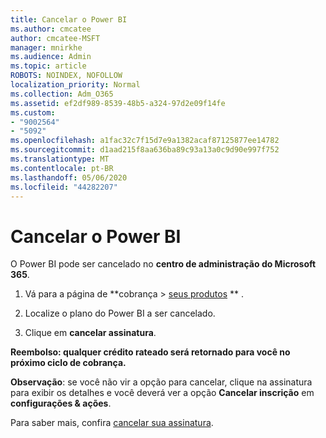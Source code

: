 ```yaml
---
title: Cancelar o Power BI
ms.author: cmcatee
author: cmcatee-MSFT
manager: mnirkhe
ms.audience: Admin
ms.topic: article
ROBOTS: NOINDEX, NOFOLLOW
localization_priority: Normal
ms.collection: Adm_O365
ms.assetid: ef2df989-8539-48b5-a324-97d2e09f14fe
ms.custom:
- "9002564"
- "5092"
ms.openlocfilehash: a1fac32c7f15d7e9a1382acaf87125877ee14782
ms.sourcegitcommit: d1aad215f8aa636ba89c93a13a0c9d90e997f752
ms.translationtype: MT
ms.contentlocale: pt-BR
ms.lasthandoff: 05/06/2020
ms.locfileid: "44282207"
---
```

# <a name="cancel-power-bi"></a>Cancelar o Power BI

O Power BI pode ser cancelado no **centro de administração do Microsoft 365**.  

1. Vá para a página de **cobrança > [seus produtos](https://go.microsoft.com/fwlink/p/?linkid=842054) ** .

2. Localize o plano do Power BI a ser cancelado.

3. Clique em **cancelar assinatura**.

**Reembolso: qualquer crédito rateado será retornado para você no próximo ciclo de cobrança.**

**Observação**: se você não vir a opção para cancelar, clique na assinatura para exibir os detalhes e você deverá ver a opção **Cancelar inscrição** em **configurações & ações**.

Para saber mais, confira [cancelar sua assinatura](https://docs.microsoft.com/microsoft-365/commerce/subscriptions/cancel-your-subscription).
